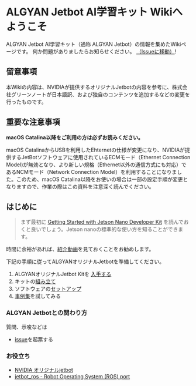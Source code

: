 # ALGYAN Jetbot AI学習キット Wikiへようこそ

ALGYAN Jetbot AI学習キット（通称 ALGYAN Jetbot）の情報を集めたWikiページです。
何か問題がありましたらお知らせください。 [（Issueに移動）](https://github.com/greennote-inc/jetbot/issues)!

## 留意事項

本Wikiの内容は、NVIDIAが提供するオリジナルJetbotの内容を参考に、株式会社グリーンノートが日本語訳、および独自のコンテンツを追加するなどの変更を行ったものです。

## 重要な注意事項

**macOS Catalina以降をご利用の方は必ずお読みください。**

macOS CatalinaからUSBを利用したEhternetの仕様が変更になり、NVIDIAが提供するJetBotソフトウェアに使用されているECMモード（Ethernet Connection Model)が無効となり、より新しい規格（Ethernet以外の通信方式にも対応）であるNCMモード（Network Connection Model）を利用することになりました。このため、macOS Catalina以降をお使いの場合は一部の設定手順が変更となりますので、作業の際はこの資料を注意深く読んでください。

## はじめに

> まず最初に [Getting Started with Jetson Nano Developer Kit](https://developer.nvidia.com/embedded/learn/get-started-jetson-nano-devkit) を読んでおくと良いでしょう。Jetson nanoの標準的な使い方を知ることができます。

時間に余裕があれば、[紹介動画](https://bit.ly/GreennoTube)を見ておくことをお勧めします。

下記の手順に従ってALGYANオリジナルJetbotを準備してください。

1. ALGYANオリジナルJetbot Kitを [入手する](https://jetbot.algyan.biz)
2. キットの[組み立て](Hardware-Setup.md)
3. ソフトウェアの[セットアップ](Software-Setup.md)
4. [事例集](Examples.md)を試してみる

### ALGYAN Jetbotとの関わり方

質問、示唆などは

* [issue](https://github.com/greennote-inc/jetbot/issues)を起票する

### お役立ち

* [NVIDIA オリジナルjetbot](https://github.com/NVIDIA-AI-IOT/jetbot)
* [jetbot_ros - Robot Operating System (ROS) port](https://github.com/dusty-nv/jetbot_ros)
